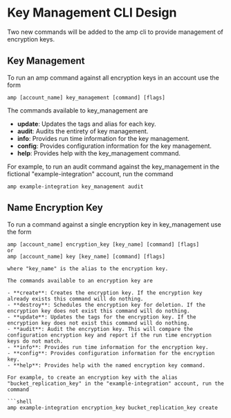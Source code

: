 # Key Management CLI Design

Two new commands will be added to the amp cli to provide management of encryption keys.


## Key Management

To run an amp command against all encryption keys in an account use the form

```shell
amp [account_name] key_management [command] [flags]
```

The commands available to key_management are

- **update**: Updates the tags and alias for each key.
- **audit**: Audits the entirety of key management.
- **info**: Provides run time information for the key management.
- **config**: Provides configuration information for the key management.
- **help**: Provides help with the key_management command.


For example, to run an audit command against the key_management in the fictional "example-integration" account, run the command

```shell
amp example-integration key_management audit
```


## Name Encryption Key

To run a command against a single encryption key in key_management use the form

```shell
amp [account_name] encryption_key [key_name] [command] [flags]
or
amp [account_name] key [key_name] [command] [flags]

where "key_name" is the alias to the encryption key.

The commands available to an encryption key are

- **create**: Creates the encryption key. If the encryption key already exists this command will do nothing.
- **destroy**: Schedules the encryption key for deletion. If the encryption key does not exist this command will do nothing.
- **update**: Updates the tags for the encryption key. If the encryption key does not exist this command will do nothing.
- **audit**: Audit the encryption key. This will compare the configuration encryption key and report if the run time encryption keys do not match.
- **info**: Provides run time information for the encryption key.
- **config**: Provides configuration information for the encryption key.
- **help**: Provides help with the named encryption key command.

For example, to create an encryption key with the alias "bucket_replication_key" in the "example-integration" account, run the command

```shell
amp example-integration encryption_key bucket_replication_key create
```
